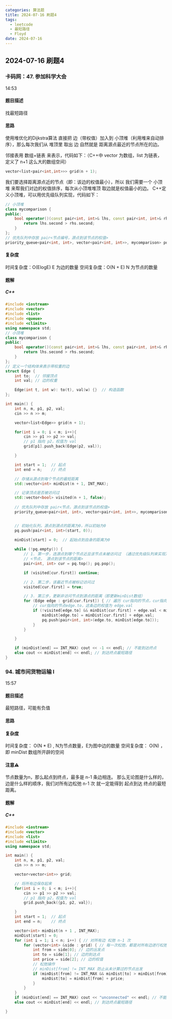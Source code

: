 ```yaml
---
categories: 算法题
title: 2024-07-16 刷题4
tags:
  - leetcode
  - 最短路径
  - Floyd
date: 2024-07-16
---
```

## 2024-07-16 刷题4
### 卡码网：47. 参加科学大会
14:53
#### 题目描述
找最短路径
#### 思路
使用堆优化的Dijkstra算法
直接把 边（带权值）加入到 小顶堆（利用堆来自动排序），那么每次我们从 堆顶里 取出 边 自然就是 距离源点最近的节点所在的边。

邻接表用 数组+链表 来表示，代码如下：（C++中 vector 为数组，list 为链表， 定义了 n+1 这么大的数组空间）
```C++
vector<list<pair<int,int>>> grid(n + 1);
```

我们要选择距离源点近的节点（即：该边的权值最小），所以 我们需要一个 小顶堆 来帮我们对边的权值排序，每次从小顶堆堆顶 取边就是权值最小的边。
C++定义小顶堆，可以用优先级队列实现，代码如下：
```C++
// 小顶堆
class mycomparison {
public:
    bool operator()(const pair<int, int>& lhs, const pair<int, int>& rhs) {
        return lhs.second > rhs.second;
    }
};
// 优先队列中存放 pair<节点编号，源点到该节点的权值> 
priority_queue<pair<int, int>, vector<pair<int, int>>, mycomparison> pq;
```

#### 复杂度
时间复杂度：O(ElogE) E 为边的数量
空间复杂度：O(N + E) N 为节点的数量
#### 题解
##### C++
```C++
#include <iostream>
#include <vector>
#include <list>
#include <queue>
#include <climits>
using namespace std; 
// 小顶堆
class mycomparison {
public:
    bool operator()(const pair<int, int>& lhs, const pair<int, int>& rhs) {
        return lhs.second > rhs.second;
    }
};
// 定义一个结构体来表示带权重的边
struct Edge {
    int to;  // 邻接顶点
    int val; // 边的权重

    Edge(int t, int w): to(t), val(w) {}  // 构造函数
};

int main() {
    int n, m, p1, p2, val;
    cin >> n >> m;

    vector<list<Edge>> grid(n + 1);

    for(int i = 0; i < m; i++){
        cin >> p1 >> p2 >> val; 
        // p1 指向 p2，权值为 val
        grid[p1].push_back(Edge(p2, val));

    }

    int start = 1;  // 起点
    int end = n;    // 终点

    // 存储从源点到每个节点的最短距离
    std::vector<int> minDist(n + 1, INT_MAX);

    // 记录顶点是否被访问过
    std::vector<bool> visited(n + 1, false); 
    
    // 优先队列中存放 pair<节点，源点到该节点的权值>
    priority_queue<pair<int, int>, vector<pair<int, int>>, mycomparison> pq;


    // 初始化队列，源点到源点的距离为0，所以初始为0
    pq.push(pair<int, int>(start, 0)); 
    
    minDist[start] = 0;  // 起始点到自身的距离为0

    while (!pq.empty()) {
        // 1. 第一步，选源点到哪个节点近且该节点未被访问过 （通过优先级队列来实现）
        // <节点， 源点到该节点的距离>
        pair<int, int> cur = pq.top(); pq.pop();

        if (visited[cur.first]) continue;

        // 2. 第二步，该最近节点被标记访问过
        visited[cur.first] = true;

        // 3. 第三步，更新非访问节点到源点的距离（即更新minDist数组）
        for (Edge edge : grid[cur.first]) { // 遍历 cur指向的节点，cur指向的节点为 edge
            // cur指向的节点edge.to，这条边的权值为 edge.val
            if (!visited[edge.to] && minDist[cur.first] + edge.val < minDist[edge.to]) { // 更新minDist
                minDist[edge.to] = minDist[cur.first] + edge.val;
                pq.push(pair<int, int>(edge.to, minDist[edge.to]));
            }
        }

    }

    if (minDist[end] == INT_MAX) cout << -1 << endl; // 不能到达终点
    else cout << minDist[end] << endl; // 到达终点最短路径
}
```




### 94. 城市间货物运输 I
15:57
#### 题目描述
最短路径，可能有负值
#### 思路

#### 复杂度
时间复杂度： O(N * E) , N为节点数量，E为图中边的数量
空间复杂度： O(N) ，即 minDist 数组所开辟的空间
#### 注意⚠️
节点数量为n，那么起点到终点，最多是 n-1 条边相连。
那么无论图是什么样的，边是什么样的顺序，我们对所有边松弛 n-1 次 就一定能得到 起点到达 终点的最短距离。
#### 题解
##### C++
```C++
#include <iostream>
#include <vector>
#include <list>
#include <climits>
using namespace std;

int main() {
    int n, m, p1, p2, val;
    cin >> n >> m;

    vector<vector<int>> grid;

    // 将所有边保存起来
    for(int i = 0; i < m; i++){
        cin >> p1 >> p2 >> val;
        // p1 指向 p2，权值为 val
        grid.push_back({p1, p2, val});

    }
    int start = 1;  // 起点
    int end = n;    // 终点

    vector<int> minDist(n + 1 , INT_MAX);
    minDist[start] = 0;
    for (int i = 1; i < n; i++) { // 对所有边 松弛 n-1 次
        for (vector<int> &side : grid) { // 每一次松弛，都是对所有边进行松弛
            int from = side[0]; // 边的出发点
            int to = side[1]; // 边的到达点
            int price = side[2]; // 边的权值
            // 松弛操作 
            // minDist[from] != INT_MAX 防止从未计算过的节点出发
            if (minDist[from] != INT_MAX && minDist[to] > minDist[from] + price) { 
                minDist[to] = minDist[from] + price;  
            }
        }
    }
    if (minDist[end] == INT_MAX) cout << "unconnected" << endl; // 不能到达终点
    else cout << minDist[end] << endl; // 到达终点最短路径

}
```

